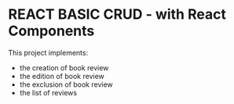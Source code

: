 # REACT BASIC CRUD - with React Components

This project implements:
- the creation of book review
- the edition of book review
- the exclusion of book review
- the list of reviews